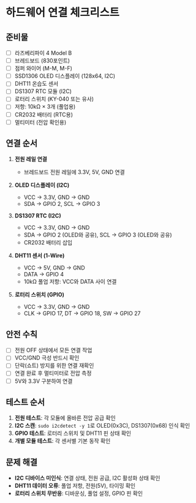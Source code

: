 # 하드웨어 연결 체크리스트

## 준비물
- [ ] 라즈베리파이 4 Model B
- [ ] 브레드보드 (830포인트)
- [ ] 점퍼 와이어 (M-M, M-F)
- [ ] SSD1306 OLED 디스플레이 (128x64, I2C)
- [ ] DHT11 온습도 센서
- [ ] DS1307 RTC 모듈 (I2C)
- [ ] 로터리 스위치 (KY-040 또는 유사)
- [ ] 저항: 10kΩ × 3개 (풀업용)
- [ ] CR2032 배터리 (RTC용)
- [ ] 멀티미터 (전압 확인용)

## 연결 순서
1. **전원 레일 연결**
   - 브레드보드 전원 레일에 3.3V, 5V, GND 연결
   
2. **OLED 디스플레이 (I2C)**
   - VCC → 3.3V, GND → GND
   - SDA → GPIO 2, SCL → GPIO 3
   
3. **DS1307 RTC (I2C)**
   - VCC → 3.3V, GND → GND  
   - SDA → GPIO 2 (OLED와 공유), SCL → GPIO 3 (OLED와 공유)
   - CR2032 배터리 삽입
   
4. **DHT11 센서 (1-Wire)**
   - VCC → 5V, GND → GND
   - DATA → GPIO 4
   - 10kΩ 풀업 저항: VCC와 DATA 사이 연결
   
5. **로터리 스위치 (GPIO)**
   - VCC → 3.3V, GND → GND
   - CLK → GPIO 17, DT → GPIO 18, SW → GPIO 27

## 안전 수칙
- [ ] 전원 OFF 상태에서 모든 연결 작업
- [ ] VCC/GND 극성 반드시 확인
- [ ] 단락(쇼트) 방지를 위한 연결 재확인
- [ ] 연결 완료 후 멀티미터로 전압 측정
- [ ] 5V와 3.3V 구분하여 연결

## 테스트 순서
1. **전원 테스트**: 각 모듈에 올바른 전압 공급 확인
2. **I2C 스캔**: `sudo i2cdetect -y 1`로 OLED(0x3C), DS1307(0x68) 인식 확인
3. **GPIO 테스트**: 로터리 스위치 및 DHT11 핀 상태 확인
4. **개별 모듈 테스트**: 각 센서별 기본 동작 확인

## 문제 해결
- **I2C 디바이스 미인식**: 연결 상태, 전원 공급, I2C 활성화 상태 확인
- **DHT11 데이터 오류**: 풀업 저항, 전원(5V), 타이밍 확인
- **로터리 스위치 무반응**: 디바운싱, 풀업 설정, GPIO 핀 확인
